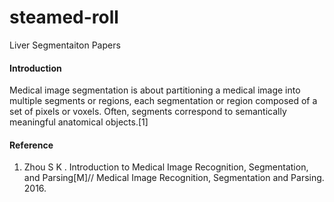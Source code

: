 # steamed-roll
Liver Segmentaiton Papers 

#### Introduction
Medical image segmentation is about partitioning a medical image into multiple segments or regions, each segmentation or region composed of a set of pixels or voxels. Often, segments correspond to semantically meaningful anatomical objects.[1]


#### Reference
1) Zhou S K . Introduction to Medical Image Recognition, Segmentation, and Parsing[M]// Medical Image Recognition, Segmentation and Parsing. 2016.
